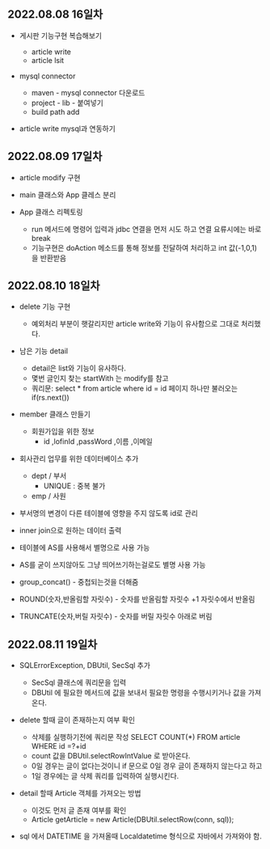 ## 2022.08.08 16일차

- 게시판 기능구현 복습해보기
    - article write
    - article lsit

- mysql connector
    - maven - mysql connector 다운로드
    - project - lib - 붙여넣기
    - build path add

- article write mysql과 연동하기

## 2022.08.09 17일차

- article modify 구현

- main 클래스와 App 클레스 분리
- App 클래스 리펙토링
    - run 메서드에 명령어 입력과 jdbc 연결을 먼저 시도 하고 연결 요류시에는 바로 break
    - 기능구현은 doAction 메소드를 통해 정보를 전달하여 처리하고 int 값(-1,0,1)을 반환받음  

## 2022.08.10 18일차

- delete 기능 구현
    - 예외처리 부분이 햇갈리지만 article write와 기능이 유사함으로 그대로 처리했다.

- 남은 기능 detail
    - detail은 list와 기능이 유사하다.
    - 몇번 글인지 찾는 startWith 는 modify를 참고
    - 쿼리문: select * from article where id = id
    페이지 하나만 불러오는 if(rs.next())

- member 클래스 만들기
    - 회원가입을 위한 정보
        - id ,lofinId ,passWord ,이름 ,이메일

- 회사관리 업무를 위한 데이터베이스 추가
    - dept / 부서
        - UNIQUE : 중복 불가
    - emp / 사원
- 부서명의 변경이 다른 테이블에 영향을 주지 않도록 id로 관리
- inner join으로 원하는 데이터 출력

- 테이블에 AS를 사용해서 별명으로 사용 가능
- AS를 굳이 쓰지않아도 그냥 띄어쓰기하는걸로도 별명 사용 가능
- group_concat() - 중첩되는것을 더해줌
- ROUND(숫자,반올림할 자릿수) - 숫자를 반올림할 자릿수 +1 자릿수에서 반올림
- TRUNCATE(숫자,버릴 자릿수) - 숫자를 버릴 자릿수 아래로 버림

## 2022.08.11 19일차

- SQLErrorException, DBUtil, SecSql  추가
    - SecSql 클래스에 쿼리문을 입력
    - DBUtil 에 필요한 메서드에 값을 보내서 필요한 명령을 수행시키거나 값을 가져온다.

- delete 할때 글이 존재하는지 여부 확인
    - 삭제를 실행하기전에 쿼리문 작성 SELECT COUNT(*) FROM article WHERE id =?+id
    - count 값을 DBUtil.selectRowIntValue 로 받아온다.
    - 0일 경우는 글이 없다는것이니 if 문으로 0일 경우 글이 존재하지 않는다고 하고
    - 1일 경우에는 글 삭제 쿼리를 입력하여 실행시킨다.

- detail 할때 Article 객체를 가져오는 방법
    - 이것도 먼저 글 존재 여부를 확인
    - Article getArticle = new Article(DBUtil.selectRow(conn, sql));

- sql 에서 DATETIME 을 가져올때 Localdatetime 형식으로 자바에서 가져와야 함.
